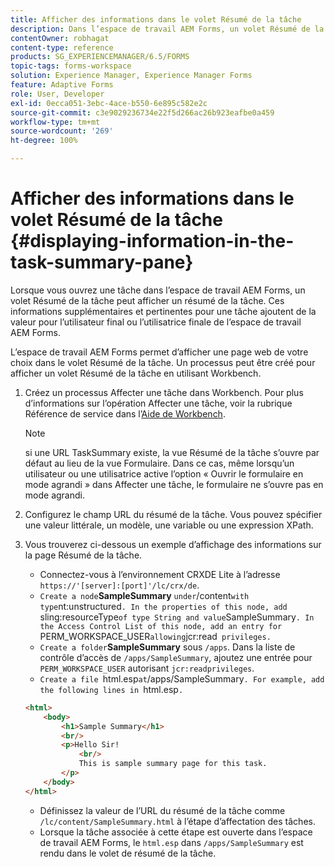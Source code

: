 ```yaml
---
title: Afficher des informations dans le volet Résumé de la tâche
description: Dans l’espace de travail AEM Forms, un volet Résumé de la tâche peut être configuré pour résumer la tâche ou afficher toute autre page web.
contentOwner: robhagat
content-type: reference
products: SG_EXPERIENCEMANAGER/6.5/FORMS
topic-tags: forms-workspace
solution: Experience Manager, Experience Manager Forms
feature: Adaptive Forms
role: User, Developer
exl-id: 0ecca051-3ebc-4ace-b550-6e895c582e2c
source-git-commit: c3e9029236734e22f5d266ac26b923eafbe0a459
workflow-type: tm+mt
source-wordcount: '269'
ht-degree: 100%

---
```


# Afficher des informations dans le volet Résumé de la tâche {#displaying-information-in-the-task-summary-pane}

Lorsque vous ouvrez une tâche dans l’espace de travail AEM Forms, un volet Résumé de la tâche peut afficher un résumé de la tâche. Ces informations supplémentaires et pertinentes pour une tâche ajoutent de la valeur pour l’utilisateur final ou l’utilisatrice finale de l’espace de travail AEM Forms.

L’espace de travail AEM Forms permet d’afficher une page web de votre choix dans le volet Résumé de la tâche. Un processus peut être créé pour afficher un volet Résumé de la tâche en utilisant Workbench.

1. Créez un processus Affecter une tâche dans Workbench. Pour plus d’informations sur l’opération Affecter une tâche, voir la rubrique Référence de service dans l’[Aide de Workbench](https://help.adobe.com/en_US/AEMForms/6.1/WorkbenchHelp/).

   >[!NOTE]
   >
   >si une URL TaskSummary existe, la vue Résumé de la tâche s’ouvre par défaut au lieu de la vue Formulaire. Dans ce cas, même lorsqu’un utilisateur ou une utilisatrice active l’option « Ouvrir le formulaire en mode agrandi » dans Affecter une tâche, le formulaire ne s’ouvre pas en mode agrandi.

1. Configurez le champ URL du résumé de la tâche. Vous pouvez spécifier une valeur littérale, un modèle, une variable ou une expression XPath.
1. Vous trouverez ci-dessous un exemple d’affichage des informations sur la page Résumé de la tâche.

   * Connectez-vous à l’environnement CRXDE Lite à l’adresse `https://'[server]:[port]'/lc/crx/de`.
   * `Create a node`**SampleSummary** ` under `/content` with type `nt:unstructured`. In the properties of this node, add `sling:resourceType` of type String and value `SampleSummary`. In the Access Control List of this node, add an entry for `PERM_WORKSPACE_USER` allowing `jcr:read` privileges.`
   * `Create a folder`**SampleSummary** sous `/apps`. Dans la liste de contrôle d’accès de `/apps/SampleSummary`, ajoutez une entrée pour `PERM_WORKSPACE_USER` autorisant `jcr:readprivileges`.
   * `Create a file `html.esp` at `/apps/SampleSummary`. For example, add the following lines in `html.esp`.`

   ```html
   <html>
       <body>
           <h1>Sample Summary</h1>
           <br/>
           <p>Hello Sir!
               <br/>
               This is sample summary page for this task.
           </p>
       </body>
   </html>
   ```

   * Définissez la valeur de l’URL du résumé de la tâche comme `/lc/content/SampleSummary.html` à l’étape d’affectation des tâches.
   * Lorsque la tâche associée à cette étape est ouverte dans l’espace de travail AEM Forms, le `html.esp` dans `/apps/SampleSummary` est rendu dans le volet de résumé de la tâche.
